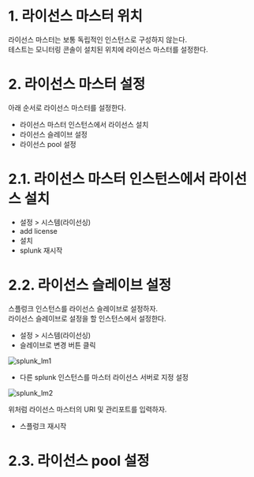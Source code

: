 # 1. 라이선스 마스터 위치
라이선스 마스터는 보통 독립적인 인스턴스로 구성하지 않는다.  
테스트는 모니터링 콘솔이 설치된 위치에 라이선스 마스터를 설정한다.  

# 2. 라이선스 마스터 설정
아래 순서로 라이선스 마스터를 설정한다.  

- 라이선스 마스터 인스턴스에서 라이선스 설치  
- 라이선스 슬레이브 설정  
- 라이선스 pool 설정  

# 2.1. 라이선스 마스터 인스턴스에서 라이선스 설치

- 설정 > 시스템(라이선싱)  
- add license  
- 설치  
- splunk 재시작

# 2.2. 라이선스 슬레이브 설정

스플렁크 인스턴스를 라이선스 슬레이브로 설정하자.  
라이선스 슬레이브로 설정을 할 인스턴스에서 설정한다.  

- 설정 > 시스템(라이선싱)  
- 슬레이브로 변경 버튼 클릭  

![splunk_lm1](https://user-images.githubusercontent.com/6319057/47545657-5e5ef200-d928-11e8-9d68-87f9569267ef.PNG)

- 다른 splunk 인스턴스를 마스터 라이선스 서버로 지정 설정  

![splunk_lm2](https://user-images.githubusercontent.com/6319057/47545759-f1982780-d928-11e8-89e4-1f9249651a63.PNG)

위처럼 라이선스 마스터의 URI 및 관리포트를 입력하자.  

- 스플렁크 재시작  

# 2.3. 라이선스 pool 설정
